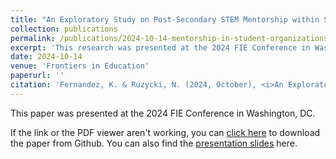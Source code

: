 ```yaml
---
title: "An Exploratory Study on Post-Secondary STEM Mentorship within Student Organizations"
collection: publications
permalink: /publications/2024-10-14-mentorship-in-student-organizations
excerpt: 'This research was presented at the 2024 FIE Conference in Washington, DC.'
date: 2024-10-14
venue: 'Frontiers in Education'
paperurl: ''
citation: 'Fernandez, K. & Ruzycki, N. (2024, October), <i>An Exploratory Study on Post-Secondary STEM Mentorship within Student Organizations</i>. Research presented at the 2024 FIE Conference in Washington, DC.'
---
```

This paper was presented at the 2024 FIE Conference in Washington, DC.

If the link or the PDF viewer aren't working, you can [click here]() to download the paper from Github. You can also find the [presentation slides]() here.

<object data="/files/an_exploratory_study_on_post-secondary_stem_mentorship_within_student_organizations.pdf" width="1000" height="1000" type='application/pdf'></object>
<p></p>
<object data="/files/FIE_2024_Fernandez_and_Ruzycki_Slides.pdf" width="1000" height="1000" type='application/pdf'></object>
